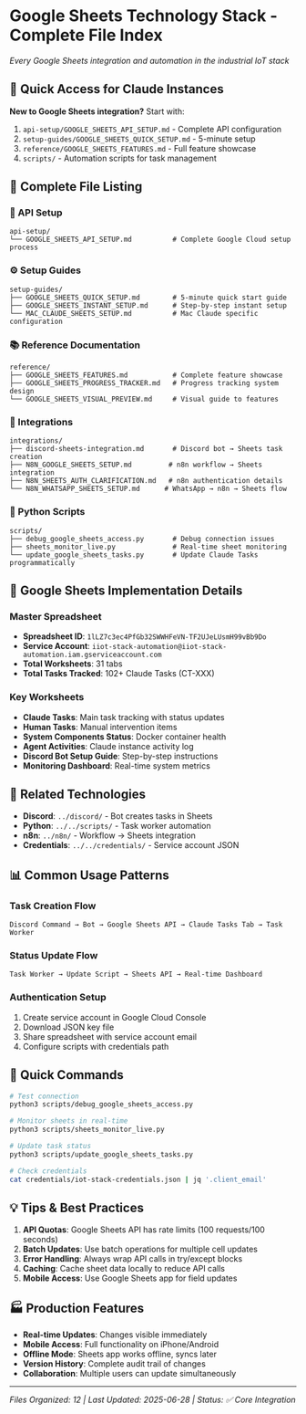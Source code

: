 # Google Sheets Technology Stack - Complete File Index
*Every Google Sheets integration and automation in the industrial IoT stack*

## 🚀 Quick Access for Claude Instances

**New to Google Sheets integration?** Start with:
1. `api-setup/GOOGLE_SHEETS_API_SETUP.md` - Complete API configuration
2. `setup-guides/GOOGLE_SHEETS_QUICK_SETUP.md` - 5-minute setup
3. `reference/GOOGLE_SHEETS_FEATURES.md` - Full feature showcase
4. `scripts/` - Automation scripts for task management

## 📂 Complete File Listing

### 🔐 API Setup
```
api-setup/
└── GOOGLE_SHEETS_API_SETUP.md          # Complete Google Cloud setup process
```

### ⚙️ Setup Guides
```
setup-guides/
├── GOOGLE_SHEETS_QUICK_SETUP.md        # 5-minute quick start guide
├── GOOGLE_SHEETS_INSTANT_SETUP.md      # Step-by-step instant setup
└── MAC_CLAUDE_SHEETS_SETUP.md          # Mac Claude specific configuration
```

### 📚 Reference Documentation
```
reference/
├── GOOGLE_SHEETS_FEATURES.md           # Complete feature showcase
├── GOOGLE_SHEETS_PROGRESS_TRACKER.md   # Progress tracking system design
└── GOOGLE_SHEETS_VISUAL_PREVIEW.md     # Visual guide to features
```

### 🔗 Integrations
```
integrations/
├── discord-sheets-integration.md       # Discord bot → Sheets task creation
├── N8N_GOOGLE_SHEETS_SETUP.md         # n8n workflow → Sheets integration
├── N8N_SHEETS_AUTH_CLARIFICATION.md   # n8n authentication details
└── N8N_WHATSAPP_SHEETS_SETUP.md      # WhatsApp → n8n → Sheets flow
```

### 🐍 Python Scripts
```
scripts/
├── debug_google_sheets_access.py       # Debug connection issues
├── sheets_monitor_live.py              # Real-time sheet monitoring
└── update_google_sheets_tasks.py       # Update Claude Tasks programmatically
```

## 🎯 Google Sheets Implementation Details

### Master Spreadsheet
- **Spreadsheet ID**: `1lLZ7c3ec4PfGb32SWWHFeVN-TF2UJeLUsmH99vBb9Do`
- **Service Account**: `iiot-stack-automation@iiot-stack-automation.iam.gserviceaccount.com`
- **Total Worksheets**: 31 tabs
- **Total Tasks Tracked**: 102+ Claude Tasks (CT-XXX)

### Key Worksheets
- **Claude Tasks**: Main task tracking with status updates
- **Human Tasks**: Manual intervention items
- **System Components Status**: Docker container health
- **Agent Activities**: Claude instance activity log
- **Discord Bot Setup Guide**: Step-by-step instructions
- **Monitoring Dashboard**: Real-time system metrics

## 🔗 Related Technologies

- **Discord**: `../discord/` - Bot creates tasks in Sheets
- **Python**: `../../scripts/` - Task worker automation
- **n8n**: `../n8n/` - Workflow → Sheets integration
- **Credentials**: `../../credentials/` - Service account JSON

## 📊 Common Usage Patterns

### Task Creation Flow
```
Discord Command → Bot → Google Sheets API → Claude Tasks Tab → Task Worker
```

### Status Update Flow
```
Task Worker → Update Script → Sheets API → Real-time Dashboard
```

### Authentication Setup
1. Create service account in Google Cloud Console
2. Download JSON key file
3. Share spreadsheet with service account email
4. Configure scripts with credentials path

## 🎯 Quick Commands

```bash
# Test connection
python3 scripts/debug_google_sheets_access.py

# Monitor sheets in real-time
python3 scripts/sheets_monitor_live.py

# Update task status
python3 scripts/update_google_sheets_tasks.py

# Check credentials
cat credentials/iot-stack-credentials.json | jq '.client_email'
```

## 💡 Tips & Best Practices

1. **API Quotas**: Google Sheets API has rate limits (100 requests/100 seconds)
2. **Batch Updates**: Use batch operations for multiple cell updates
3. **Error Handling**: Always wrap API calls in try/except blocks
4. **Caching**: Cache sheet data locally to reduce API calls
5. **Mobile Access**: Use Google Sheets app for field updates

## 🏭 Production Features

- **Real-time Updates**: Changes visible immediately
- **Mobile Access**: Full functionality on iPhone/Android
- **Offline Mode**: Sheets app works offline, syncs later
- **Version History**: Complete audit trail of changes
- **Collaboration**: Multiple users can update simultaneously

---
*Files Organized: 12 | Last Updated: 2025-06-28 | Status: ✅ Core Integration*